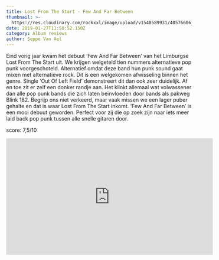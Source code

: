 ```yaml
---
title: Lost From The Start - Few And Far Between
thumbnail: >-
  https://res.cloudinary.com/rockxxl/image/upload/v1548589931/40576606_1843234992457191_6678925314967470080_n.jpg
date: 2019-01-27T11:50:52.150Z
category: Album reviews
author: Seppe Van Ael
---
```

Eind vorig jaar kwam het debuut ‘Few And Far Between’ van het Limburgse Lost From The Start uit. We krijgen welgeteld tien nummers alternatieve pop punk voorgeschoteld. Alternatief omdat deze band hun punk sound gaat mixen met alternatieve rock. Dit is een welgekomen afwisseling binnen het genre. Single ‘Out Of Left Field’ demonstreert dit dan ook zeer duidelijk. Af en toe zit er zelf een donker randje aan. Het klinkt allemaal wat volwassener dan alle pop punk bands die zich laten beïnvloeden door bands als pakweg Blink 182. Begrijp ons niet verkeerd, maar vaak missen we een lager puber gehalte en dat is waar Lost From The Start inkomt. ‘Few And Far Between’ is een mooi debuut geworden. Perfect voor zij die op zoek zijn naar iets meer laid back pop punk tussen alle snelle gitaren door. 

score: 7,5/10

<iframe width="560" height="315" src="https://www.youtube.com/embed/bA3STgJYs7A" frameborder="0" allow="accelerometer; autoplay; encrypted-media; gyroscope; picture-in-picture" allowfullscreen></iframe>
